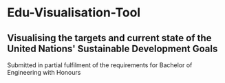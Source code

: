 # Edu-Visualisation-Tool

## Visualising the targets and current state of the United Nations' Sustainable Development Goals

Submitted in partial fulfilment of the requirements for Bachelor of Engineering with Honours

